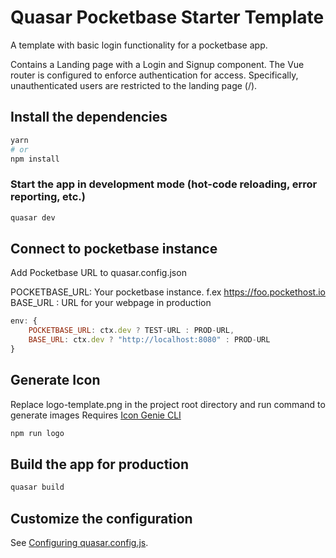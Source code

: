 # Quasar Pocketbase Starter Template

A template with basic login functionality for a pocketbase app.

Contains a Landing page with a Login and Signup component. 
The Vue router is configured to enforce authentication for access. Specifically, unauthenticated users are restricted to the landing page (/).

## Install the dependencies
```bash
yarn
# or
npm install
```

### Start the app in development mode (hot-code reloading, error reporting, etc.)
```bash
quasar dev
```

## Connect to pocketbase instance

Add Pocketbase URL to quasar.config.json

POCKETBASE_URL: Your pocketbase instance. f.ex https://foo.pockethost.io
BASE_URL      : URL for your webpage in production

```javascript
env: {
    POCKETBASE_URL: ctx.dev ? TEST-URL : PROD-URL,
    BASE_URL: ctx.dev ? "http://localhost:8080" : PROD-URL
}
```

## Generate Icon

Replace logo-template.png in the project root directory and run command to generate images
Requires [Icon Genie CLI](https://quasar.dev/icongenie/introduction/)
```bash
npm run logo
```

## Build the app for production
```bash
quasar build
```

## Customize the configuration
See [Configuring quasar.config.js](https://v2.quasar.dev/quasar-cli-webpack/quasar-config-js).
